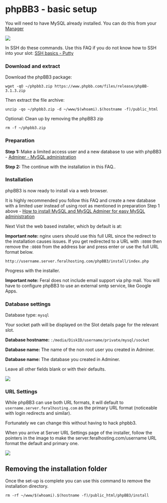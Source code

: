 phpBB3 - basic setup
====================

  
You will need to have MySQL already installed. You can do this from your [Manager](https://www.feralhosting.com/manager/)  
  
![](https://raw.github.com/feralhosting/feralfilehosting/master/Feral%20Wiki/0%20Generic/install_mysql.png)  
  
In SSH do these commands. Use this FAQ if you do not know how to SSH into your slot: [SSH basics - Putty](https://www.feralhosting.com/faq/view?question=12)  
  

### Download and extract

  
Download the phpBB3 package:  
  

    wget -qO ~/phpbb3.zip https://www.phpbb.com/files/release/phpBB-3.1.3.zip

  
Then extract the file archive:  
  

    unzip -qo ~/phpbb3.zip -d ~/www/$(whoami).$(hostname -f)/public_html

  
Optional: Clean up by removing the phpBB3 zip  
  

    rm -f ~/phpbb3.zip

  

### Preparation

  
**Step 1:** Make a limited access user and a new database to use with phpBB3 - [Adminer - MySQL administration](https://www.feralhosting.com/faq/view?question=116)  
  
**Step 2:** The continue with the installation in this FAQ..  
  

### Installation

  
phpBB3 is now ready to install via a web browser.  
  
It is highly recommended you follow this FAQ and create a new database with a limited user instead of using root as mentioned in preparation Step 1 above - [How to install MySQL and MySQL Adminer for easy MySQL administration](https://www.feralhosting.com/faq/view?question=116)  
  
Next Visit the web based installer, which by default is at:  
  
**Important note:** nginx users should use this full URL since the redirect to the installation causes issues. If you get redirected to a URL with `:8080` then remove the `:8080` from the address bar and press enter or use the full URL format below.  
  

    http://username.server.feralhosting.com/phpBB3/install/index.php

  
Progress with the installer.  
  
**Important note:** Feral does not include email support via php mail. You will have to configure phpBB3 to use an external smtp service, like Google Apps.  
  

### Database settings

  
Database type: `mysql`  
  
Your socket path will be displayed on the Slot details page for the relevant slot.  
  
**Database hostname:** `:/media/DiskID/username/private/mysql/socket`  
  
**Database name:** The name of the non root user you created in Adminer.  
  
**Database name:** The database you created in Adminer.  
  
Leave all other fields blank or with their defaults.  
  
![](https://raw.github.com/feralhosting/feralfilehosting/master/Feral%20Wiki/HTTP/phpBB3%20-%20basic%20setup/dbsettings-socket.png)  
  

### URL Settings

  
While phpBB3 can use both URL formats, it will default to `username.server.feralhosting.com` as the primary URL format (noticeable with login redirects and similar).  
  
Fortunately we can change this without having to hack phpbb3.  
  
When you arrive at Server URL Settings page of the installer, follow the pointers in the image to make the server.feralhosting.com/username URL format the default and primary one.  
  
![](https://raw.github.com/feralhosting/feralfilehosting/master/Feral%20Wiki/HTTP/phpBB3%20-%20basic%20setup/urlsettings.png)  
  

Removing the installation folder
--------------------------------

  
Once the set-up is complete you can use this command to remove the installation directory.  
  

    rm -rf ~/www/$(whoami).$(hostname -f)/public_html/phpBB3/install

  
  

